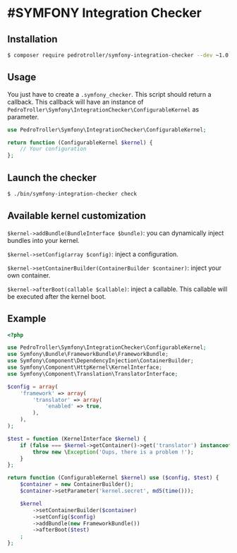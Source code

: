 #SYMFONY Integration Checker
============================

## Installation

```bash
$ composer require pedrotroller/symfony-integration-checker --dev ~1.0.0
```

## Usage

You just have to create a `.symfony_checker`. This script should return a callback. This callback will have an instance of `PedroTroller\Symfony\IntegrationChecker\ConfigurableKernel` as parameter.

```php
use PedroTroller\Symfony\IntegrationChecker\ConfigurableKernel;

return function (ConfigurableKernel $kernel) {
    // Your configuration
};
```

## Launch the checker

```bash
$ ./bin/symfony-integration-checker check
```

## Available kernel customization

`$kernel->addBundle(BundleInterface $bundle)`: you can dynamically inject bundles into your kernel.

`$kernel->setConfig(array $config)`: inject a configuration.

`$kernel->setContainerBuilder(ContainerBuilder $container)`: inject your own container.

`$kernel->afterBoot(callable $callable)`: inject a callable. This callable will be executed after the kernel boot.

## Example

```php
<?php

use PedroTroller\Symfony\IntegrationChecker\ConfigurableKernel;
use Symfony\Bundle\FrameworkBundle\FrameworkBundle;
use Symfony\Component\DependencyInjection\ContainerBuilder;
use Symfony\Component\HttpKernel\KernelInterface;
use Symfony\Component\Translation\TranslatorInterface;

$config = array(
    'framework' => array(
        'translator' => array(
            'enabled' => true,
        ),
    ),
);

$test = function (KernelInterface $kernel) {
    if (false === $kernel->getContainer()->get('translator') instanceof TranslatorInterface) {
        throw new \Exception('Oups, there is a problem !');
    }
};

return function (ConfigurableKernel $kernel) use ($config, $test) {
    $container = new ContainerBuilder();
    $container->setParameter('kernel.secret', md5(time()));

    $kernel
        ->setContainerBuilder($container)
        ->setConfig($config)
        ->addBundle(new FrameworkBundle())
        ->afterBoot($test)
    ;
};
```
